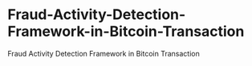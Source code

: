 # Fraud-Activity-Detection-Framework-in-Bitcoin-Transaction
Fraud Activity Detection Framework in Bitcoin Transaction
